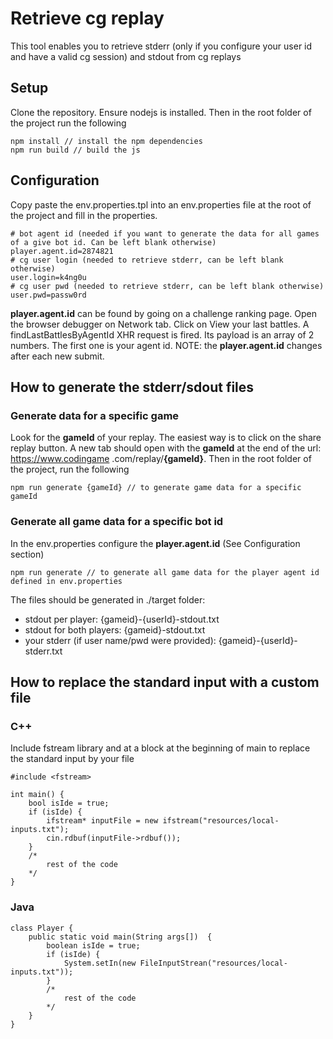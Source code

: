 # Retrieve cg replay
This tool enables you to retrieve stderr (only if you configure your user id and have a valid cg session) and stdout from cg replays
## Setup
Clone the repository.
Ensure nodejs is installed. 
Then in the root folder of the project run the following
```
npm install // install the npm dependencies
npm run build // build the js
```
## Configuration
Copy paste the env.properties.tpl into an env.properties file at the root of the project and fill in the properties.
```
# bot agent id (needed if you want to generate the data for all games of a give bot id. Can be left blank otherwise)
player.agent.id=2874821
# cg user login (needed to retrieve stderr, can be left blank otherwise)
user.login=k4ng0u
# cg user pwd (needed to retrieve stderr, can be left blank otherwise)
user.pwd=passw0rd
``` 
**player.agent.id** can be found by going on a challenge ranking page. Open the browser debugger on Network tab. 
Click on View your last battles. A findLastBattlesByAgentId XHR request is fired. Its payload is an array of 2 
numbers. The first one is your agent id. NOTE: the **player.agent.id** changes after each new submit.
## How to generate the stderr/sdout files
### Generate data for a specific game
Look for the **gameId** of your replay. The easiest way is to click on the share 
replay button. A new tab should open with the **gameId** at the end of the url: https://www.codingame
.com/replay/**{gameId}**. 
Then in the root folder of the project, run the following
```
npm run generate {gameId} // to generate game data for a specific gameId
```
### Generate all game data for a specific bot id
In the env.properties configure the **player.agent.id** (See Configuration section)
```
npm run generate // to generate all game data for the player agent id defined in env.properties
```

The files should be generated in ./target folder:
* stdout per player: {gameid}-{userId}-stdout.txt
* stdout for both players: {gameid}-stdout.txt
* your stderr (if user name/pwd were provided): {gameid}-{userId}-stderr.txt 
## How to replace the standard input with a custom file
### C++
Include fstream library and at a block at the beginning of main to replace the standard input by your file 
```
#include <fstream>

int main() {
    bool isIde = true;
    if (isIde) {
        ifstream* inputFile = new ifstream("resources/local-inputs.txt");
        cin.rdbuf(inputFile->rdbuf());
    }
    /*
        rest of the code
    */
}
```
### Java
```
class Player {
    public static void main(String args[])  {
        boolean isIde = true;
        if (isIde) {
            System.setIn(new FileInputStrean("resources/local-inputs.txt"));
        }
        /*
            rest of the code
        */
    }
}
```
